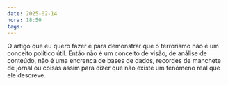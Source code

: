 ```yaml
---
date: 2025-02-14
hora: 18:50
tags:
---
```




O artigo que eu quero fazer é para demonstrar que o terrorismo não é um conceito político útil. Então não é um conceito de visão, de análise de conteúdo, não é uma encrenca de bases de dados, recordes de manchete de jornal ou coisas assim para dizer que não existe um fenômeno real que ele descreve.
